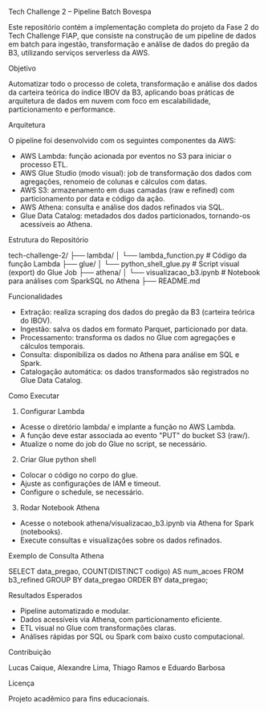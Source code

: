 Tech Challenge 2 – Pipeline Batch Bovespa

Este repositório contém a implementação completa do projeto da Fase 2 do Tech Challenge FIAP, que consiste na construção de um pipeline de dados em batch para ingestão, transformação e análise de dados do pregão da B3, utilizando serviços serverless da AWS.

Objetivo

Automatizar todo o processo de coleta, transformação e análise dos dados da carteira teórica do índice IBOV da B3, aplicando boas práticas de arquitetura de dados em nuvem com foco em escalabilidade, particionamento e performance.

Arquitetura

O pipeline foi desenvolvido com os seguintes componentes da AWS:
- AWS Lambda: função acionada por eventos no S3 para iniciar o processo ETL.
- AWS Glue Studio (modo visual): job de transformação dos dados com agregações, renomeio de colunas e cálculos com datas.
- AWS S3: armazenamento em duas camadas (raw e refined) com particionamento por data e código da ação.
- AWS Athena: consulta e análise dos dados refinados via SQL.
- Glue Data Catalog: metadados dos dados particionados, tornando-os acessíveis ao Athena.

Estrutura do Repositório

tech-challenge-2/
├── lambda/
│   └── lambda_function.py         # Código da função Lambda
├── glue/
│   └── python_shell_glue.py        # Script visual (export) do Glue Job
├── athena/
│   └── visualizacao_b3.ipynb        # Notebook para análises com SparkSQL no Athena
├── README.md

Funcionalidades

- Extração: realiza scraping dos dados do pregão da B3 (carteira teórica do IBOV).
- Ingestão: salva os dados em formato Parquet, particionado por data.
- Processamento: transforma os dados no Glue com agregações e cálculos temporais.
- Consulta: disponibiliza os dados no Athena para análise em SQL e Spark.
- Catalogação automática: os dados transformados são registrados no Glue Data Catalog.

Como Executar

1. Configurar Lambda
- Acesse o diretório lambda/ e implante a função no AWS Lambda.
- A função deve estar associada ao evento "PUT" do bucket S3 (raw/).
- Atualize o nome do job do Glue no script, se necessário.

2. Criar Glue python shell
- Colocar o código no corpo do glue.
- Ajuste as configurações de IAM e timeout.
- Configure o schedule, se necessário.

3. Rodar Notebook Athena
- Acesse o notebook athena/visualizacao_b3.ipynb via Athena for Spark (notebooks).
- Execute consultas e visualizações sobre os dados refinados.

Exemplo de Consulta Athena

SELECT data_pregao, COUNT(DISTINCT codigo) AS num_acoes
FROM b3_refined
GROUP BY data_pregao
ORDER BY data_pregao;

Resultados Esperados

- Pipeline automatizado e modular.
- Dados acessíveis via Athena, com particionamento eficiente.
- ETL visual no Glue com transformações claras.
- Análises rápidas por SQL ou Spark com baixo custo computacional.

Contribuição

Lucas Caique, Alexandre Lima, Thiago Ramos e Eduardo Barbosa 

Licença

Projeto acadêmico para fins educacionais.
